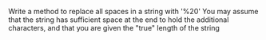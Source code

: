 Write a method to replace all spaces in a string with '%20' You may assume that the string has sufficient space at the end to hold the additional characters, and that you are given the "true" length of the string 
